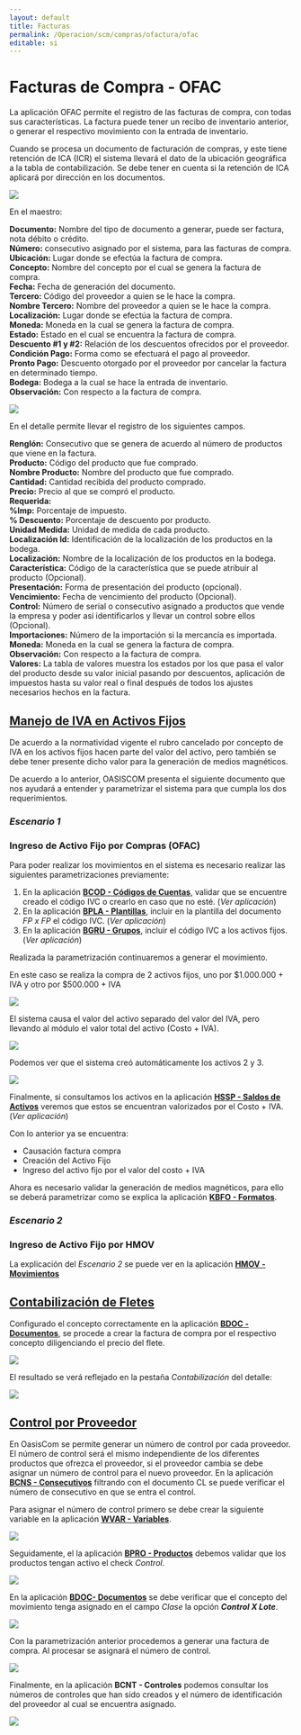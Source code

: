 ```yaml
---
layout: default
title: Facturas
permalink: /Operacion/scm/compras/ofactura/ofac
editable: si
---
```


# Facturas de Compra - OFAC


La aplicación OFAC permite el registro de las facturas de compra, con todas sus características. La factura puede tener un recibo de inventario anterior, o generar el respectivo movimiento con la entrada de inventario.  

Cuando se procesa un documento de facturación de compras, y este tiene retención de ICA (ICR) el sistema llevará el dato de la ubicación geográfica a la tabla de contabilización. Se debe tener en cuenta si la retención de ICA aplicará por dirección en los documentos.  
 
![](ofac1.png)

 

En el maestro:

**Documento:** Nombre del tipo de documento a generar, puede ser factura, nota débito o crédito.  
**Número:** consecutivo asignado por el sistema, para las facturas de compra.  
**Ubicación:** Lugar donde se efectúa la factura de compra.  
**Concepto:** Nombre del concepto por el cual se genera la factura de compra.  
**Fecha:** Fecha de generación del documento.  
**Tercero:** Código del proveedor a quien se le hace la compra.  
**Nombre Tercero:** Nombre del proveedor a quien se le hace la compra.  
**Localización:** Lugar donde se efectúa la factura de compra.  
**Moneda:** Moneda en la cual se genera la factura de compra.  
**Estado:** Estado en el cual se encuentra la factura de compra.  
**Descuento #1 y #2:** Relación de los descuentos ofrecidos por el proveedor.  
**Condición Pago:** Forma como se efectuará el pago al proveedor.  
**Pronto Pago:** Descuento otorgado por el proveedor por cancelar la factura en determinado tiempo.  
**Bodega:** Bodega a la cual se hace la entrada de inventario.  
**Observación:** Con respecto a la factura de compra.  

![](ofac2.png)

En el detalle permite llevar el registro de los siguientes campos.

**Renglón:** Consecutivo que se genera de acuerdo al número de productos que viene en la factura.  
**Producto:** Código del producto que fue comprado.  
**Nombre Producto:** 	Nombre del producto que fue comprado.  
**Cantidad:** Cantidad recibida del producto comprado.  
**Precio:** Precio al que se compró el producto.  
**Requerida:**  
**%Imp:**	Porcentaje de impuesto.  
**% Descuento:** Porcentaje de descuento por producto.  
**Unidad Medida:** Unidad de medida de cada producto.  
**Localización Id:** Identificación de la localización de los productos en la bodega.  
**Localización:** Nombre de la localización de los productos en la bodega.  
**Característica:** Código de la característica que se puede atribuir al producto (Opcional).  
**Presentación:** Forma de presentación del producto (opcional).  
**Vencimiento:** Fecha de vencimiento del producto (Opcional).  
**Control:** Número de serial o consecutivo asignado a productos que vende la empresa y poder así identificarlos y llevar un control sobre ellos (Opcional).  
**Importaciones:** Número de la importación si la mercancía es importada.  
**Moneda:** Moneda en la cual se genera la factura de compra.  
**Observación:** Con respecto a la factura de compra.  
**Valores:** La tabla de valores muestra los estados por los que pasa el valor del producto desde su valor inicial pasando por descuentos, aplicación de impuestos hasta su valor real o final después de todos los ajustes necesarios hechos en la factura.  


## [Manejo de IVA en Activos Fijos](http://docs.oasiscom.com/Operacion/scm/compras/ofactura/ofac#manejo-de-iva-en-activos-fijos)

De acuerdo a la normatividad vigente el rubro cancelado por concepto de IVA en los activos fijos hacen parte del valor del activo, pero también se debe tener presente dicho valor para la generación de medios magnéticos.  

De acuerdo a lo anterior, OASISCOM presenta el siguiente documento que nos ayudará a entender y parametrizar el sistema para que cumpla los dos requerimientos.  

### _Escenario 1_

### Ingreso de Activo Fijo por Compras (OFAC)

Para poder realizar los movimientos en el sistema es necesario realizar las siguientes parametrizaciones previamente:  

1. En la aplicación [**BCOD - Códigos de Cuentas**](http://docs.oasiscom.com/Operacion/common/bcuenta/bcod#parametrización-ingreso-de-activo-fijo-por-compras), validar que se encuentre creado el código IVC o crearlo en caso que no esté. (_Ver aplicación_)  
2. En la aplicación [**BPLA - Plantillas**](http://docs.oasiscom.com/Operacion/common/bcuenta/bpla#parametrización-ingreso-de-activo-fijo-por-compras), incluir en la plantilla del documento _FP x FP_ el código IVC. (_Ver aplicación_)  
3. En la aplicación [**BGRU - Grupos**](http://docs.oasiscom.com/Operacion/common/bcuenta/bgru#parametrización-ingreso-de-activo-fijo-por-compras), incluir el código IVC a los activos fijos. (_Ver aplicación_)

Realizada la parametrización continuaremos a generar el movimiento.  

En este caso se realiza la compra de 2 activos fijos, uno por $1.000.000 + IVA y otro por $500.000 + IVA

![](ofac3.png)

El sistema causa el valor del activo separado del valor del IVA, pero llevando al módulo el valor total del activo (Costo + IVA).

![](ofac4.png)

Podemos ver que el sistema creó automáticamente los activos 2 y 3.

![](ofac5.png)

Finalmente, si consultamos los activos en la aplicación [**HSSP - Saldos de Activos**](http://docs.oasiscom.com/Operacion/erp/activos/hsaldo/hssp#ingreso-de-activo-fijo-por-compras-ofac) veremos que estos se encuentran valorizados por el Costo + IVA. (_Ver aplicación_)

Con lo anterior ya se encuentra:
* Causación factura compra
* Creación del Activo Fijo
* Ingreso del activo fijo por el valor del costo + IVA

Ahora es necesario validar la generación de medios magnéticos, para ello se deberá parametrizar como se explica la aplicación [**KBFO - Formatos**](http://docs.oasiscom.com/Operacion/erp/contabilidad/kbasica/kbfo#parametrización-para-generación-de-medios-magnéticos-correspondientes-al-ingreso-de-activo-fijo-por-compras).


### _Escenario 2_

### Ingreso de Activo Fijo por HMOV

La explicación del _Escenario 2_ se puede ver en la aplicación [**HMOV - Movimientos**](http://docs.oasiscom.com/Operacion/erp/activos/hmovimient/hmov#manejo-de-iva-en-activos-fijos)

## [Contabilización de Fletes](http://docs.oasiscom.com/Operacion/scm/compras/ofactura/ofac#contabilización-de-fletes)

Configurado el concepto correctamente en la aplicación [**BDOC - Documentos**](http://docs.oasiscom.com/Operacion/common/bsistema/bdoc#parametrización-de-fletes), se procede a crear la factura de compra por el respectivo concepto diligenciando el precio del flete.  

![](ofac7.png)

El resultado se verá reflejado en la pestaña _Contabilización_ del detalle:

![](ofac8.png)

## [Control por Proveedor](http://docs.oasiscom.com/Operacion/scm/compras/ofactura/ofac#control-por-proveedor)


En OasisCom se permite generar un número de control por cada proveedor. El número de control será el mismo independiente de los diferentes productos que ofrezca el proveedor, si el proveedor cambia se debe asignar un número de control para el nuevo proveedor. En la aplicación [**BCNS - Consecutivos**](http://docs.oasiscom.com/Operacion/common/bsistema/bcns) filtrando con el documento CL se puede verificar el número de consecutivo en que se entra el control.   

Para asignar el número de control primero se debe crear la siguiente variable en la aplicación [**WVAR - Variables**](http://docs.oasiscom.com/Operacion/dss/bsc/wbasica/wvar).  

![](ofac9.png)

Seguidamente, el la aplicación [**BPRO - Productos**](http://docs.oasiscom.com/Operacion/common/bprodu/bpro) debemos validar que los productos tengan activo el check _Control_.  

![](ofac10.png)

En la aplicación [**BDOC- Documentos**](http://docs.oasiscom.com/Operacion/common/bsistema/bdoc) se debe verificar que el concepto del movimiento tenga asignado en el campo _Clase_ la opción _**Control X Lote**_.  

![](ofac11.png)

Con la parametrización anterior procedemos a generar una factura de compra. Al procesar se asignará el número de control.  

![](ofac12.png)

Finalmente, en la aplicación **BCNT - Controles** podemos consultar los números de controles que han sido creados y el número de identificación del proveedor al cual se encuentra asignado.  

![](ofac13.png)





